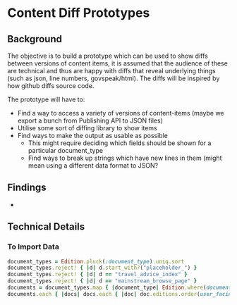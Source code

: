 # Content Diff Prototypes

## Background

The objective is to build a prototype which can be used to show diffs between versions of content items, it is assumed that the audience of these are technical and thus are happy with diffs that reveal underlying things (such as json, line numbers, govspeak/html). The diffs will be inspired by how github diffs source code.

The prototype will have to:

- Find a way to access a variety of versions of content-items (maybe we export a bunch from Publishing API to JSON files)
- Utilise some sort of diffing library to show items
- Find ways to make the output as usable as possible
  - This might require deciding which fields should be shown for a particular document_type
  - Find ways to break up strings which have new lines in them (might mean using a different data format to JSON?

## Findings

-

## Technical Details

### To Import Data

```ruby
document_types = Edition.pluck(:document_type).uniq.sort
document_types.reject! { |d| d.start_with?("placeholder_") }
document_types.reject! { |d| d == "travel_advice_index" }
document_types.reject! { |d| d == "mainstream_browse_page" }
documents = document_types.map { |document_type| Edition.where(document_type: document_type, user_facing_version: 1).order('RANDOM()').limit(10).map(&:document).uniq }
documents.each { |docs| docs.each { |doc| doc.editions.order(user_facing_version: :asc).each_with_index { |edition, edition_index| json = Presenters::EditionPresenter.new(edition, draft: edition.draft?).for_content_store(0).to_json; dir = "data/#{doc.editions.first.document_type}/#{doc.content_id}"; FileUtils::mkdir_p(dir); File.write("#{dir}/#{edition_index}.json", json); nil } } }
```
